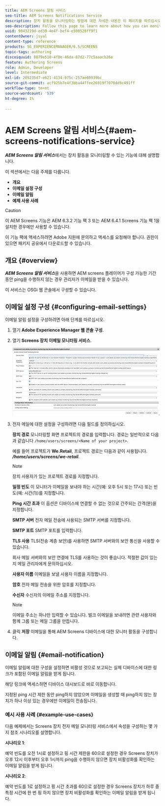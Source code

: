 ```yaml
---
title: AEM Screens 알림 서비스
seo-title: AEM Screens Notifications Service
description: 장치 활동을 모니터링하는 방법에 대한 자세한 내용은 이 페이지를 따르십시오.
seo-description: Follow this page to learn more about how you can monitor device activity.
uuid: 9843219d-ed39-4e4f-bef4-e500528ff9f1
contentOwner: jsyal
content-type: reference
products: SG_EXPERIENCEMANAGER/6.5/SCREENS
topic-tags: authoring
discoiquuid: 8879e510-4f0e-46da-87d2-77c5aaacb26e
feature: Authoring Screens
role: Admin, Developer
level: Intermediate
exl-id: 205235d7-e621-4134-975c-257ae60939bc
source-git-commit: acf925b7e4f3bba44ffee26919f7078dd9c491ff
workflow-type: tm+mt
source-wordcount: '539'
ht-degree: 1%

---
```


# AEM Screens 알림 서비스{#aem-screens-notifications-service}

<!--removed from metadata: admitteddomains: @adobe.com;@caesars.com-->

***AEM Screens 알림 서비스***&#x200B;에서는 장치 활동을 모니터링할 수 있는 기능에 대해 설명합니다.

이 섹션에서는 다음 주제를 다룹니다.

* **개요**
* **이메일 설정 구성**
* **이메일 알림**
* **예제 사용 사례**

>[!CAUTION]
>
>이 AEM Screens 기능은 AEM 6.3.2 기능 팩 3 또는 AEM 6.4.1 Screens 기능 팩 1을 설치한 경우에만 사용할 수 있습니다.
>
>이 기능 팩에 액세스하려면 Adobe 지원에 문의하고 액세스를 요청해야 합니다. 권한이 있으면 패키지 공유에서 다운로드할 수 있습니다.

## 개요 {#overview}

***AEM Screens 알림 서비스***&#x200B;을 사용하면 AEM screens 플레이어가 구성 가능한 기간 동안 ping을 수행하지 않는 경우 관리자가 이메일을 받을 수 있습니다.

이 서비스는 OSGi 웹 콘솔에서 구성할 수 있습니다.

## 이메일 설정 구성 {#configuring-email-settings}

이메일 알림 설정을 구성하려면 아래 단계를 따르십시오.

1. 열기 **Adobe Experience Manager 웹 콘솔 구성**.
1. 열기 **Screens 장치 이메일 모니터링 서비스**.

   ![screen_shot_2018-04-26at44602pm](assets/screen_shot_2018-04-26at44602pm.png)

1. 전자 메일에 대한 설정을 구성하려면 다음 필드를 정의하십시오.

   **장치 경로** 모니터링할 화면 프로젝트의 경로를 입력합니다. 경로는 일반적으로 다음과 같습니다 `/home/users/screens/<Name of your project>`.

   예를 들어 프로젝트가 **We.Retail**, 프로젝트 경로는 다음과 같이 사용됩니다. ***/home/users/screens/we-retail***.

   >[!NOTE]
   >
   >장치 사용자가 있는 프로젝트 경로를 지정합니다.

   **일정 빈도** 이 모니터가 이메일을 보내야 하는 시간(예: 오후 5시 또는 17시) 또는 빈도(예: 시간(1))를 지정합니다.

   **Ping 시간 초과** 이 옵션은 디바이스에 연결할 수 없는 것으로 간주되는 간격(분)을 지정합니다.

   **SMTP 서버** 전자 메일 전송에 사용되는 SMTP 서버를 지정합니다.

   **SMTP 포트** SMTP 포트를 입력합니다.

   **TLS 사용** TLS(전송 계층 보안)를 사용하면 SMTP 서버와의 보안 통신을 사용할 수 있습니다.

   회사 메일 서버와의 보안 연결에 TLS를 사용하는 것이 좋습니다. 적절한 값이 있는지 메일 관리자에게 문의하십시오.

   **사용자 이름** 이메일을 보낼 사용자 이름을 지정합니다.

   **암호** 전자 메일 전송을 위한 암호를 지정합니다.

   **수신자** 수신자의 이메일 주소를 지정합니다.

   >[!NOTE]
   >
   >이메일 주소는 하나만 입력할 수 있습니다. 벌크 이메일을 보내려면 관련 사용자와 함께 그룹 또는 메일 그룹을 만듭니다.

1. 클릭 **저장** 이메일을 통해 AEM Screens 디바이스에 대한 모니터 활동을 구성합니다.

## 이메일 알림 {#email-notification}

이메일 알림에 대한 구성을 설정하면 비활성 것으로 보고되는 실제 디바이스에 대한 링크가 포함된 이메일 알림을 받게 됩니다.

해당 링크에 액세스하면 디바이스 대시보드로 바로 이동합니다.

지정된 ping 시간 제한 동안 ping하지 않았으며 이메일을 생성할 때 ping하지 않는 장치가 하나 이상 있는 경우에만 이메일이 전송됩니다.

### 예시 사용 사례 {#example-use-cases}

다음 예제에서는 Screens 장치 전자 메일 모니터링 서비스에서 속성을 구성하는 몇 가지 참조 시나리오를 설명합니다.

**시나리오 1**:

예약 빈도를 오전 1시로 설정하고 핑 시간 제한을 60으로 설정한 경우 Screens 장치가 오후 12시 이후부터 오후 1시까지 ping을 수행하지 않으면 장치 비활성화를 확인하는 이메일 알림을 받게 됩니다.

**시나리오 2**:

예약 빈도를 1로 설정하고 핑 시간 초과를 60으로 설정한 경우 Screens 장치가 하루 중 특정 시간에 한 번 핑 하지 않으면 장치 비활성화를 확인하는 이메일 알림을 받게 됩니다.

